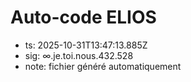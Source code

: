 # Auto-code ELIOS
- ts: 2025-10-31T13:47:13.885Z
- sig: ∞.je.toi.nous.432.528
- note: fichier généré automatiquement